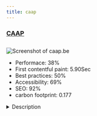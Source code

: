 ```yaml
---
title: caap
---
```


<div style="height: 3rem">
  <a href="http://caap.be/"><h3>CAAP</h3></a>
</div>
<img loading="lazy" src="/images/thumbs/caap.be.jpg" alt="Screenshot of caap.be" />
<ul>
  <li>Performace: 38%</li>
  <li>
    First contentful paint:
    5.90Sec
  </li>
  <li>Best practices: 50%</li>
  <li>Accessibility: 69%</li>
  <li>SEO: 92%</li>
  <li>carbon footprint: 0.177</li>
</ul>
<details>
  <summary>Description</summary>
  <p>Website for an association that lists all the activities that can be done for prisoners in Belgian prisons. It goes from reading books, to sports and theater. Everything is classified either by type of activity, organisation or prison.On the previous site, already made with Joomla, a component already existed to list all these activities. However, it had to be rebuilt from scratch since an update of Joomla was going to make it obsolete. The list of activities has therefore been completely rebuilt.</p>
</details>

